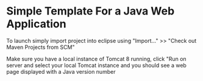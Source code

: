 <h1>Simple Template For a Java Web Application</h1>

<p>To launch simply import project into eclipse using "Import..." >> "Check out Maven Projects from SCM"</p>
<p>Make sure you have a local instance of Tomcat 8 running, click "Run on server and select your local Tomcat instance and you should see a web page displayed with a Java version number</p>